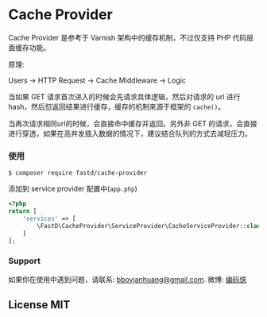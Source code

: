 # Cache Provider

Cache Provider 是参考于 Varnish 架构中的缓存机制，不过仅支持 PHP 代码层面缓存功能。

原理:

Users -> HTTP Request -> Cache Middleware -> Logic

当如果 GET 请求首次进入的时候会先请求具体逻辑，然后对请求的 url 进行 hash，然后怼返回结果进行缓存，缓存的机制来源于框架的 `cache()`。

当再次请求相同url的时候，会直接命中缓存并返回。另外非 GET 的请求，会直接进行穿透，如果在高并发插入数据的情况下，建议结合队列的方式去减轻压力。

### 使用

```
$ composer require fastd/cache-provider
```

添加到 service provider 配置中(`app.php`)

```php
<?php 
return [
    'services' => [
        \FastD\CacheProvider\ServiceProvider\CacheServiceProvider::class,        
    ]
];
```

### Support

如果你在使用中遇到问题，请联系: [bboyjanhuang@gmail.com](mailto:bboyjanhuang@gmail.com). 微博: [编码侠](http://weibo.com/ecbboyjan)

## License MIT
